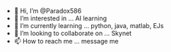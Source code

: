 - 👋 Hi, I’m @Paradox586
- 👀 I’m interested in ... AI learning
- 🌱 I’m currently learning ... python, java, matlab, EJs
- 💞️ I’m looking to collaborate on ... Skynet
- 📫 How to reach me ... message me

<!---
Paradox586/Paradox586 is a ✨ special ✨ repository because its `README.md` (this file) appears on your GitHub profile.
You can click the Preview link to take a look at your changes.
--->

